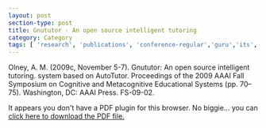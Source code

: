 ```yaml
---
layout: post
section-type: post
title: Gnututor - An open source intelligent tutoring
category: Category
tags: [ 'research', 'publications', 'conference-regular','guru','its','education','gnututor' ]
---
```

Olney, A. M. (2009c, November 5-7). Gnututor: An open source intelligent tutoring. system based on AutoTutor. Proceedings of the 2009 AAAI Fall Symposium on Cognitive and Metacognitive Educational Systems (pp. 70–75). Washington, DC: AAAI Press. FS-09-02. 

<object data="https://umdrive.memphis.edu/aolney/public/publications/olney_mces_09.pdf" type="application/pdf" width="100%" height="600px">
 
  <p>It appears you don't have a PDF plugin for this browser.
  No biggie... you can <a href="https://umdrive.memphis.edu/aolney/public/publications/olney_mces_09.pdf">click here to
  download the PDF file.</a></p>
  
</object>
